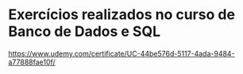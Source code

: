 # Exercícios realizados no curso de Banco de Dados e SQL

https://www.udemy.com/certificate/UC-44be576d-5117-4ada-9484-a77888fae10f/
